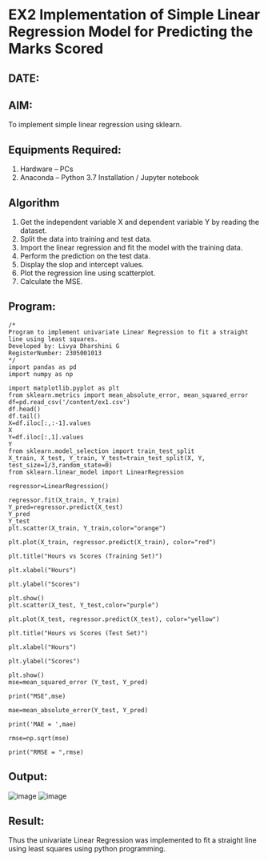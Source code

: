 # EX2 Implementation of Simple Linear Regression Model for Predicting the Marks Scored
## DATE:
## AIM:
To implement simple linear regression using sklearn.

## Equipments Required:
1. Hardware – PCs
2. Anaconda – Python 3.7 Installation / Jupyter notebook

## Algorithm
1. Get the independent variable X and dependent variable Y by reading the dataset.
2. Split the data into training and test data.
3. Import the linear regression and fit the model with the training data.
4. Perform the prediction on the test data.
5. Display the slop and intercept values.
6. Plot the regression line using scatterplot.
7. Calculate the MSE.

## Program:
```
/*
Program to implement univariate Linear Regression to fit a straight line using least squares.
Developed by: Livya Dharshini G
RegisterNumber: 2305001013
*/
import pandas as pd
import numpy as np

import matplotlib.pyplot as plt
from sklearn.metrics import mean_absolute_error, mean_squared_error
df=pd.read_csv('/content/ex1.csv')
df.head()
df.tail()
X=df.iloc[:,:-1].values
X
Y=df.iloc[:,1].values
Y
from sklearn.model_selection import train_test_split
X_train, X_test, Y_train, Y_test=train_test_split(X, Y, test_size=1/3,random_state=0)
from sklearn.linear_model import LinearRegression

regressor=LinearRegression()

regressor.fit(X_train, Y_train)
Y_pred=regressor.predict(X_test)
Y_pred
Y_test
plt.scatter(X_train, Y_train,color="orange")

plt.plot(X_train, regressor.predict(X_train), color="red")

plt.title("Hours vs Scores (Training Set)")

plt.xlabel("Hours")

plt.ylabel("Scores")

plt.show()
plt.scatter(X_test, Y_test,color="purple")

plt.plot(X_test, regressor.predict(X_test), color="yellow")

plt.title("Hours vs Scores (Test Set)")

plt.xlabel("Hours")

plt.ylabel("Scores")

plt.show()
mse=mean_squared_error (Y_test, Y_pred)

print("MSE",mse)

mae=mean_absolute_error(Y_test, Y_pred)

print('MAE = ',mae)

rmse=np.sqrt(mse)

print("RMSE = ",rmse)
```

## Output:
![image](https://github.com/user-attachments/assets/82a4526a-0292-4638-9828-c5eaf196acd5)
![image](https://github.com/user-attachments/assets/dd1b76bd-40cf-4f4c-bda7-b0144c530cce)





## Result:
Thus the univariate Linear Regression was implemented to fit a straight line using least squares using python programming.
